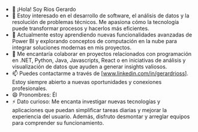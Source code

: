 - 👋 ¡Hola! Soy Rios Gerardo
- 👀 Estoy interesado en el desarrollo de software, el análisis de datos y la resolución de problemas técnicos. Me apasiona cómo la tecnología puede transformar procesos y hacerlos más eficientes.  
- 🌱 Actualmente estoy aprendiendo nuevas funcionalidades avanzadas de Power BI y explorando conceptos de computación en la nube para integrar soluciones modernas en mis proyectos.  
- 💞️ Me encantaría colaborar en proyectos relacionados con programación en .NET, Python, Java, Javascripts, React o en iniciativas de análisis y visualización de datos que ayuden a generar insights valiosos.  
- 📫 Puedes contactarme a través de [www.linkedin.com/in/gerardrioss]. Estoy siempre abierto a nuevas oportunidades y conexiones profesionales.  
- 😄 Pronombres: Él  
- ⚡ Dato curioso: Me encanta investigar nuevas tecnologías y aplicaciones que puedan simplificar tareas diarias y mejorar la experiencia del usuario. Además, disfruto desmontar y arreglar equipos para comprender su funcionamiento.  
